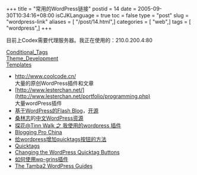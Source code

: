 +++
title = "常用的WordPress链接"
postid = 14
date = 2005-09-30T10:34:16+08:00
isCJKLanguage = true
toc = false
type = "post"
slug = "wordpress-link"
aliases = [ "/post/14.html",]
categories = [ "web",]
tags = [ "wordpress",]
+++


目前上Codex需要代理服务器。我正在使用的：210.0.200.4:80

[Conditional\_Tags](http://codex.wordpress.org/Conditional_Tags)  
[Theme\_Development](http://codex.wordpress.org/Theme_Development)  
[Templates](http://codex.wordpress.org/Templates)

-   <http://www.coolcode.cn/>  
    大量的原创WordPress插件和文章
-   [http://www.lesterchan.net/](http://www.lesterchan.net/portfolio/programming.php)  
    大量wordPress插件
-   [基于WordPress的Flash
    Blog](http://www.ssdesigninteractive.com/ssdesign/?page_id=84)，[开源](http://www.sourceforge.net/projects/flash-blog/)
-   [桑林志](http://yanfeng.org/)的[中文WordPress资源](http://yanfeng.org/blog/wordpress/chinese/)
-   [探花@Tinn Walk 之 我使用的wordpress 插件](http://tinn.cn/?p=103)
-   [Blogging Pro China](http://www.wordpresscn.com/index.php)
-   [给wordpress增加quicktags按钮的方法](http://www.coolcode.cn/?p=102)
-   [Quicktags](http://www.tamba2.org.uk/wordpress/quicktags/)
-   [Changing the WordPress Quicktag
    Buttons](http://www.cameraontheroad.com/?p=655)
-   [如何使用wp-grins插件](http://wordpress.org/support/topic/24409)
-   [The Tamba2 WordPress Guides](http://www.tamba2.org.uk/wordpress/)

